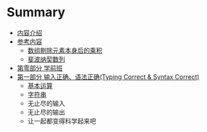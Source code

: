 # Summary

* [内容介绍](README.md)
* [参考内容](reference.md)
   * [数组剔除元素本身后的乘积](LintCode-Python-Solution/ProductOfArrayExcludeItself.md)
   * [斐波纳契数列](LintCode-Python-Solution/Fibonacci.md)
* [第零部分 学前班](chapter0/chapter0content.md)
* [第一部分 输入正确、语法正确(Typing Correct & Syntax Correct)](chapter1/README.md)
   * [基本运算](chapter1/calculate_1.md)
   * [字符串](chapter1/string_1.md)
   * 无止尽的输入
   * 无止尽的输出
   * 让一起都变得科学起来吧

